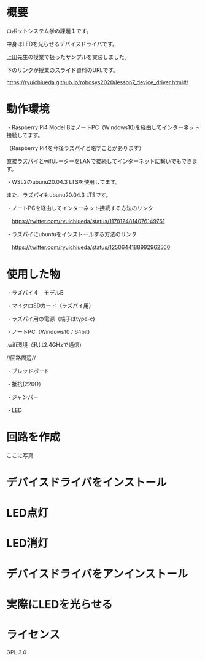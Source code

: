 # 概要
ロボットシステム学の課題１です。　

中身はLEDを光らせるデバイスドライバです。

上田先生の授業で扱ったサンプルを実装しました。

下のリンクが授業のスライド資料のURLです。

https://ryuichiueda.github.io/robosys2020/lesson7_device_driver.html#/


# 動作環境
・Raspberry Pi4 Model BはノートPC（Windows10)を経由してインターネット接続してます。

（Raspberry Pi4を今後ラズパイと略すことがあります）

直接ラズパイとwifiルーターをLANで接続してインターネットに繋いでもできます。

・WSL2のubunu20.04.3 LTSを使用してます。

また、ラズパイもubunu20.04.3 LTSです。



・ノートPCを経由してインターネット接続する方法のリンク

　https://twitter.com/ryuichiueda/status/1178124814076149761


・ラズパイにubuntuをインストールする方法のリンク

　https://twitter.com/ryuichiueda/status/1250644188992962560


# 使用した物
・ラズパイ４　モデルB 

・マイクロSDカード（ラズパイ用）

・ラズパイ用の電源（端子はtype-c)

・ノートPC（Windows10 / 64bit)

.wifi環境（私は2.4GHzで通信）

//回路周辺//

・ブレッドボード

・抵抗(220Ω）

・ジャンパー

・LED


# 回路を作成
ここに写真


# デバイスドライバをインストール


# LED点灯


# LED消灯


# デバイスドライバをアンインストール


# 実際にLEDを光らせる


# ライセンス
GPL 3.0
